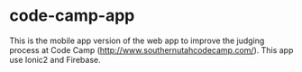 # code-camp-app
This is the mobile app version of the web app to improve the judging process at Code Camp (http://www.southernutahcodecamp.com/). This app use Ionic2 and Firebase.
